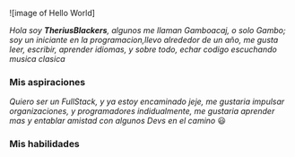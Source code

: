 ![image of Hello World]


*Hola soy **TheriusBlackers**, algunos me llaman Gamboacaj, o solo Gambo; soy un iniciante en la programacion,llevo alrededor de un año, me gusta leer, escribir, aprender idiomas, y sobre todo, echar codigo escuchando musica clasica*

### Mis aspiraciones

*Quiero ser un FullStack, y ya estoy encaminado jeje, me gustaria impulsar organizaciones, y programadores indidualmente, me gustaria aprender mas y entablar amistad con algunos Devs en el camino* 😃

### Mis habilidades

